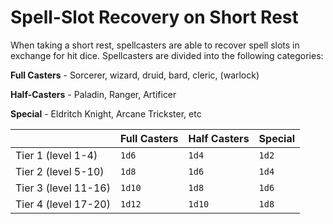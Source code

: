 # Spell-Slot Recovery on Short Rest

When taking a short rest, spellcasters are able to recover spell slots in exchange for hit dice.  Spellcasters are divided into the following categories:

**Full Casters** - Sorcerer, wizard, druid, bard, cleric, (warlock)

**Half-Casters** - Paladin, Ranger, Artificer

**Special** - Eldritch Knight, Arcane Trickster, etc

|                      | Full Casters | Half Casters | Special |
| -------------------- | ------------ | ------------ | ------- |
| Tier 1 (level 1-4)   | `1d6`        | `1d4`        | `1d2`   |
| Tier 2 (level 5-10)  | `1d8`        | `1d6`        | `1d4`   |
| Tier 3 (level 11-16) | `1d10`       | `1d8`        | `1d6`   |
| Tier 4 (level 17-20) | `1d12`       | `1d10`       | `1d8`   |
